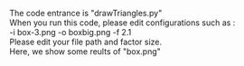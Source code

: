The code entrance is "drawTriangles.py"  
When you run this code, please edit configurations such as :  
  -i box-3.png -o boxbig.png -f 2.1  
Please edit your file path and factor size.  
Here, we show some reults of "box.png"  
